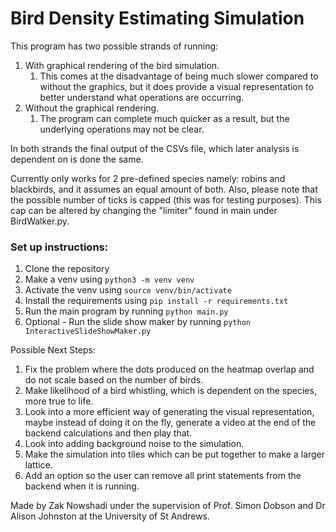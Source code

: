 # Bird Density Estimating Simulation

This program has two possible strands of running:
1. With graphical rendering of the bird simulation.
   1. This comes at the disadvantage of being much slower compared to without the graphics, but it does provide a visual representation to better understand what operations are occurring.
2. Without the graphical rendering.
   1. The program can complete much quicker as a result, but the underlying operations may not be clear.

In both strands the final output of the CSVs file, which later analysis is dependent on is done the same.

Currently only works for 2 pre-defined species namely: robins and blackbirds, and it assumes an equal amount of both. Also, please note that the possible number of ticks is capped (this was for testing purposes).
This cap can be altered by changing the "limiter" found in main under BirdWalker.py.

### Set up instructions:

1. Clone the repository
2. Make a venv using `python3 -m venv venv`
3. Activate the venv using `source venv/bin/activate`
4. Install the requirements using `pip install -r requirements.txt`
5. Run the main program by running `python main.py`
6. Optional - Run the slide show maker by running `python InteractiveSlideShowMaker.py`


Possible Next Steps:

1. Fix the problem where the dots produced on the heatmap overlap and do not scale based on the number of birds.
2. Make likelihood of a bird whistling, which is dependent on the species, more true to life.
3. Look into a more efficient way of generating the visual representation, maybe instead of doing it on the fly, generate a video at the end of the backend calculations and then play that.
4. Look into adding background noise to the simulation.
5. Make the simulation into tiles which can be put together to make a larger lattice.
6. Add an option so the user can remove all print statements from the backend when it is running.

Made by Zak Nowshadi under the supervision of Prof. Simon Dobson and Dr Alison Johnston at the University of St Andrews.